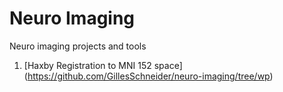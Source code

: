# Neuro Imaging
Neuro imaging projects and tools

1. [Haxby Registration to MNI 152 space] (https://github.com/GillesSchneider/neuro-imaging/tree/wp)
